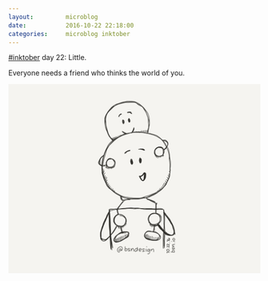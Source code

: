 ```yaml
---
layout:         microblog
date:           2016-10-22 22:18:00
categories:     microblog inktober
---
```

[#inktober](/categories/inktober) day 22: Little.

Everyone needs a friend who thinks the world of you.

![Piggy back ride](/images/microblog/201610222218.jpg)

